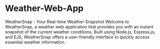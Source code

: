 # Weather-Web-App
WeatherSnap - Your Real-time Weather Snapshot
Welcome to WeatherSnap, a weather web application that provides you with an instant snapshot of the current weather conditions. Built using Node.js, Express.js, and EJS, WeatherSnap offers a user-friendly interface to quickly access essential weather information.
